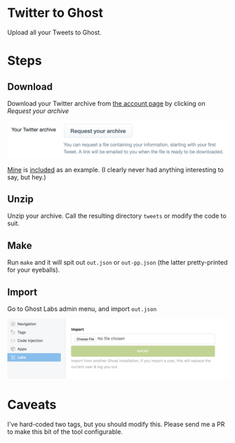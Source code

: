 # Twitter to Ghost

Upload all your Tweets to Ghost.

# Steps

## Download

Download your Twitter archive from [the account page](https://twitter.com/settings/account) by clicking on *Request your archive*

![request your archive](tweetarchive.png)

[Mine](https://twitter.com/opyate) is [included](tweets/) as an example. (I clearly never had anything interesting to say, but hey.)

## Unzip

Unzip your archive. Call the resulting directory `tweets` or modify the code to suit.

## Make
Run `make` and it will spit out `out.json` or `out-pp.json` (the latter pretty-printed for your eyeballs).

## Import

Go to Ghost Labs admin menu, and import `out.json`

![Ghost import](ghostimport.png)

# Caveats

I've hard-coded two tags, but you should modify this. Please send me a PR to make this bit of the tool configurable.
